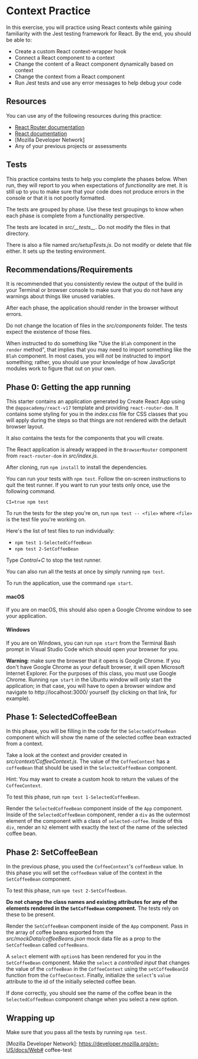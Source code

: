 # Context Practice

In this exercise, you will practice using React contexts while gaining
familiarity with the Jest testing framework for React. By the end, you should be
able to:

* Create a custom React context-wrapper hook
* Connect a React component to a context
* Change the content of a React component dynamically based on context
* Change the context from a React component
* Run Jest tests and use any error messages to help debug your code

## Resources

You can use any of the following resources during this practice:

* [React Router documentation]
* [React documentation]
* [Mozilla Developer Network]
* Any of your previous projects or assessments

## Tests

This practice contains tests to help you complete the phases below. When run,
they will report to you when expectations of _functionality_ are met. It is
still up to you to make sure that your code does not produce errors in the
console or that it is not poorly formatted.

The tests are grouped by phase. Use these test groupings to know when each phase
is complete from a functionality perspective.

The tests are located in _src/\_\_tests\_\__. Do not modify the files in that
directory.

There is also a file named _src/setupTests.js_. Do not modify or delete that
file either. It sets up the testing environment.

## Recommendations/Requirements

It is recommended that you consistently review the output of the build in your
Terminal or browser console to make sure that you do not have any warnings
about things like unused variables.

After each phase, the application should render in the browser without errors.

Do not change the location of files in the _src/components_ folder. The tests
expect the existence of those files.

When instructed to do something like "Use the `Blah` component in the `render`
method", that implies that you may need to import something like the `Blah`
component. In most cases, you will _not_ be instructed to import something;
rather, you should use your knowledge of how JavaScript modules work to figure
that out on your own.

## Phase 0: Getting the app running

This starter contains an application generated by Create React App using the
`@appacademy/react-v17` template and providing `react-router-dom`. It contains
some styling for you in the _index.css_ file for CSS classes that you will apply
during the steps so that things are not rendered with the default browser
layout.

It also contains the tests for the components that you will create.

The React application is already wrapped in the `BrowserRouter` component from
`react-router-dom` in _src/index.js_.

After cloning, run `npm install` to install the dependencies.

You can run your tests with `npm test`. Follow the on-screen instructions to
quit the test runner. If you want to run your tests only once, use the following
command.

```plaintext
CI=true npm test
```

To run the tests for the step you're on, run `npm test -- <file>` where
`<file>` is the test file you're working on.

Here's the list of test files to run individually:

* `npm test 1-SelectedCoffeeBean`
* `npm test 2-SetCoffeeBean`

Type _Control+C_ to stop the test runner.

You can also run all the tests at once by simply running `npm test`.

To run the application, use the command `npm start`.

#### macOS

If you are on macOS, this should also open a Google Chrome window to see your
application.

#### Windows

If you are on Windows, you can run `npm start` from the Terminal Bash prompt in
Visual Studio Code which should open your browser for you.

**Warning**: make sure the browser that it opens is Google Chrome. If you don't
have Google Chrome as your default browser, it will open Microsoft Internet
Explorer. For the purposes of this class, you must use Google Chrome.
Running `npm start` in the Ubuntu window will only start the application;
in that case, you will have to open a browser window and navigate to
http://localhost:3000/ yourself (by clicking on that link, for example).

## Phase 1: SelectedCoffeeBean

In this phase, you will be filling in the code for the `SelectedCoffeeBean`
component which will show the name of the selected coffee bean extracted from
a context.

Take a look at the context and provider created in
_src/context/CoffeeContext.js_. The value of the `CoffeeContext` has a
`coffeeBean` that should be used in the `SelectedCoffeeBean` component.

Hint: You may want to create a custom hook to return the values of the
`CoffeeContext`.

To test this phase, run `npm test 1-SelectedCoffeeBean`.

Render the `SelectedCoffeeBean` component inside of the `App` component. Inside
of the `SelectedCoffeeBean` component, render a `div` as the outermost element
of the component with a class of `selected-coffee`. Inside of this `div`, render
an `h2` element with exactly the text of the name of the selected coffee bean.

## Phase 2: SetCoffeeBean

In the previous phase, you used the `CoffeeContext`'s `coffeeBean` value. In
this phase you will set the `coffeeBean` value of the context in the
`SetCoffeeBean` component.

To test this phase, run `npm test 2-SetCoffeeBean`.

**Do not change the class names and existing attributes for any of the elements
rendered in the `SetCoffeeBean` component.** The tests rely on these to be
present.

Render the `SetCoffeeBean` component inside of the `App` component. Pass in
the array of coffee beans exported from the _src/mockData/coffeeBeans.json_
mock data file as a prop to the `SetCoffeeBean` called `coffeeBeans`.

A `select` element with `option`s has been rendered for you in the
`SetCoffeeBean` component. Make the `select` a _controlled input_ that changes
the value of the `coffeeBean` in the `CoffeeContext` using the `setCoffeeBeanId`
function from the `CoffeeContext`. Finally, initialize the `select`'s `value`
attribute to the id of the initially selected coffee bean.

If done correctly, you should see the name of the coffee bean in the
`SelectedCoffeeBean` component change when you select a new option.

## Wrapping up

Make sure that you pass all the tests by running `npm test`.

[React Router documentation]: https://reacttraining.com/react-router/web
[React documentation]: https://reactjs.org/docs/getting-started.html
[Mozilla Developer Network]: https://developer.mozilla.org/en-US/docs/Web# coffee-test
